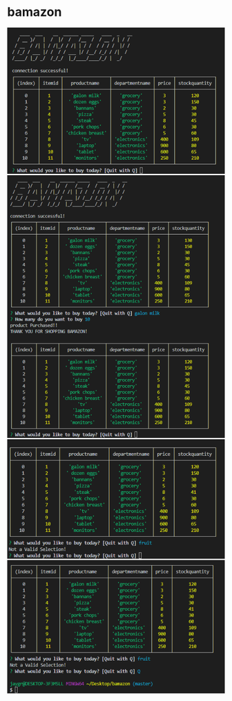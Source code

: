# bamazon
![Movie-this](bamazon1.PNG)
![Movie-this](bamazon2.PNG)
![Movie-this](bamazon3.PNG)
![Movie-this](bamazon_q.PNG)
